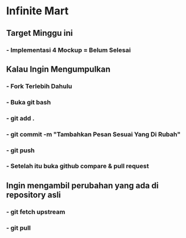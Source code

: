 # Infinite Mart

## Target Minggu ini
### - Implementasi 4 Mockup = Belum Selesai

## Kalau Ingin Mengumpulkan
### - Fork Terlebih Dahulu
### - Buka git bash
### - git add .
### - git commit -m "Tambahkan Pesan Sesuai Yang Di Rubah"
### - git push
### - Setelah itu buka github compare & pull request

## Ingin mengambil perubahan yang ada di repository asli
### - git fetch upstream
### - git pull
